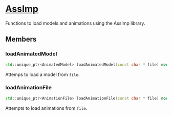 # [AssImp](AssImp.hpp)

Functions to load models and animations using the AssImp library.

## Members

### loadAnimatedModel

```cpp
std::unique_ptr<AnimatedModel> loadAnimatedModel(const char * file) noexcept;
```

Attemps to load a model from `file`.

### loadAnimationFile

```cpp
std::unique_ptr<AnimationFile> loadAnimationFile(const char * file) noexcept;
```

Attempts to load animations from `file`.
